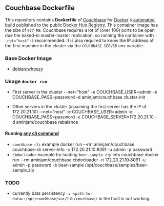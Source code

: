 ## Couchbase Dockerfile


This repository contains **Dockerfile** of [Couchbase](http://www.couchbase.com/) for [Docker](https://www.docker.com/)'s [automated build](https://github.com/aminjam/docker-containers/tree/couchbase) published to the public [Docker Hub Registry](https://registry.hub.docker.com/u/aminjam/couchbase/). This container image has the size of `677 MB`.
Couchbase requires a lot of (over 100) ports to be open due the baked-in master-master replication, so running the container with `--net="host"` is recommended. It is also required to know the IP address of the first machine in the cluster via the `COUCHBASE_SERVER` env variable.
### Base Docker Image

* [debian:wheezy](https://registry.hub.docker.com/_/debian/)

### Usage `docker run`
  - First server in the cluster
        --net="host" -e COUCHBASE_USER=admin -e COUCHBASE_PASS=password -d aminjam/couchbase cluster-init


  - Other servers in the cluster (assuming the first server has the IP of 172.20.21.10)
        --net="host" -e COUCHBASE_USER=admin -e COUCHBASE_PASS=password -e COUCHBASE_SERVER=172.20.21.10 -d aminjam/couchbase rebalance


#### Running [any cli command](http://docs.couchbase.com/admin/admin/cli-intro.html)
  - `couchbase-cli` example
        docker run --rm aminjam/couchbase couchbase-cli server-info -c 172.20.21.10:8091 -u admin -p password
  - `cbdocloader` example for loading `beer-sample.zip` into couchbase
        docker run --rm aminjam/couchbase cbdocloader -n 172.20.21.10:8091 -u admin -p password -b beer-sample /opt/couchbase/samples/beer-sample.zip


### TODO
- currently data persistency `-v <path-to-data>:/opt/couchbase/var/lib/couchbase/` in the host is not working.
